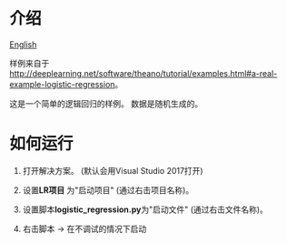 # 介绍

[English](/examples/theano/README.md)

样例来自于<http://deeplearning.net/software/theano/tutorial/examples.html#a-real-example-logistic-regression>。

这是一个简单的逻辑回归的样例。 数据是随机生成的。

# 如何运行

1. 打开解决方案。 (默认会用Visual Studio 2017打开)

2. 设置**LR项目** 为"启动项目" (通过右击项目名称)。

3. 设置脚本**logistic_regression.py**为"启动文件" (通过右击文件名称)。

4. 右击脚本 -> 在不调试的情况下启动